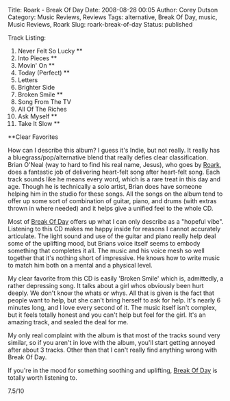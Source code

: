 Title: Roark - Break Of Day
Date: 2008-08-28 00:05
Author: Corey Dutson
Category: Music Reviews, Reviews
Tags: alternative, Break Of Day, music, Music Reviews, Roark
Slug: roark-break-of-day
Status: published

<span class="trackListing">Track Listing:</span>

1.  Never Felt So Lucky \*\*
2.  Into Pieces \*\*
3.  Movin' On \*\*
4.  Today (Perfect) \*\*
5.  Letters
6.  Brighter Side
7.  Broken Smile \*\*
8.  Song From The TV
9.  All Of The Riches
10. Ask Myself \*\*
11. Take It Slow \*\*

\*\*Clear Favorites

How can I describe this album? I guess it's Indie, but not really. It
really has a bluegrass/pop/alternative blend that really defies clear
classification. Brian O'Neal (way to hard to find his real name, Jesus),
who goes by [Roark](http://www.roarkmusic.com/ "Roark"), does a
fantastic job of delivering heart-felt song after heart-felt song. Each
track sounds like he means every word, which is a rare treat in this day
and age. Though he is technically a solo artist, Brian does have someone
helping him in the studio for these songs. All the songs on the album
tend to offer up some sort of combination of guitar, piano, and drums
(with extras thrown in where needed) and it helps give a unified feel to
the whole CD.

Most of [Break Of
Day](http://www.amazon.com/Break-Day-Roark/dp/B000MG2LKY "Break Of Day")
offers up what I can only describe as a "hopeful vibe". Listening to
this CD makes me happy inside for reasons I cannot accurately
articulate. The light sound and use of the guitar and piano really help
deal some of the uplifting mood, but Brians voice itself seems to embody
something that completes it all. The music and his voice mesh so well
together that it's nothing short of impressive. He knows how to write
music to match him both on a mental and a physical level.

My clear favorite from this CD is easily 'Broken Smile' which is,
admittedly, a rather depressing song. It talks about a girl whos
obviously been hurt deeply. We don't know the whats or whys. All that is
given is the fact that people want to help, but she can't bring herself
to ask for help. It's nearly 6 minutes long, and I love every second of
it. The music itself isn't complex, but it feels totally honest and you
can't help but feel for the girl. It's an amazing track, and sealed the
deal for me.

My only real complaint with the album is that most of the tracks sound
very similar, so if you aren't in love with the album, you'll start
getting annoyed after about 3 tracks. Other than that I can't really
find anything wrong with Break Of Day.

If you're in the mood for something soothing and uplifting, [Break Of
Day](http://www.amazon.com/Break-Day-Roark/dp/B000MG2LKY "Break Of Day")
is totally worth listening to.

7.5/10
